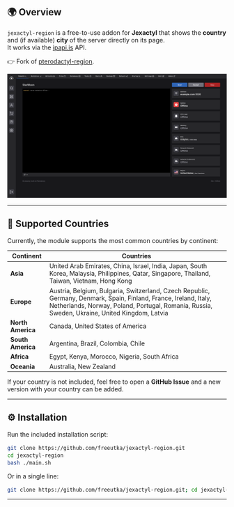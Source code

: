 ## 🌍 Overview

`jexactyl-region` is a free-to-use addon for **Jexactyl** that shows the **country** and (if available) **city** of the server directly on its page.  
It works via the [ipapi.is](https://ipapi.is) API.

👉 Fork of [pterodactyl-region](https://github.com/Yarik1333Roky/pterodactyl-region).

![Full Screen showcase](https://github.com/freeutka/jexactyl-region/blob/main/pictures/full_screen.png?raw=true)

---

## 📌 Supported Countries

Currently, the module supports the most common countries by continent:

| Continent         | Countries                                                                                                                                                                                                 |
|-------------------|----------------------------------------------------------------------------------------------------------------------------------------------------------------------------------------------------------|
| **Asia**          | United Arab Emirates, China, Israel, India, Japan, South Korea, Malaysia, Philippines, Qatar, Singapore, Thailand, Taiwan, Vietnam, Hong Kong                                                             |
| **Europe**        | Austria, Belgium, Bulgaria, Switzerland, Czech Republic, Germany, Denmark, Spain, Finland, France, Ireland, Italy, Netherlands, Norway, Poland, Portugal, Romania, Russia, Sweden, Ukraine, United Kingdom, Latvia |
| **North America** | Canada, United States of America                                                                                                                                                                         |
| **South America** | Argentina, Brazil, Colombia, Chile                                                                                                                                                                       |
| **Africa**        | Egypt, Kenya, Morocco, Nigeria, South Africa                                                                                                                                                             |
| **Oceania**       | Australia, New Zealand                                                                                                                                                                                   |

If your country is not included, feel free to open a **GitHub Issue** and a new version with your country can be added.

---

## ⚙️ Installation

Run the included installation script:

```bash
git clone https://github.com/freeutka/jexactyl-region.git
cd jexactyl-region
bash ./main.sh
````

Or in a single line:

```bash
git clone https://github.com/freeutka/jexactyl-region.git; cd jexactyl-region; bash ./main.sh
```

---
